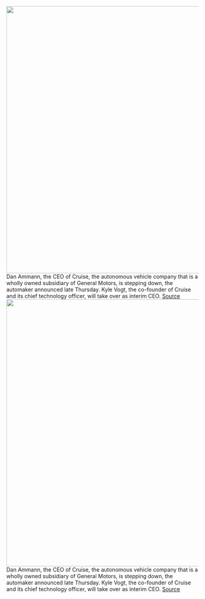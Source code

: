 <img src='https://cdn.vox-cdn.com/thumbor/eQPFmrqx-pjxdgzmT2H4KQ-xTW8=/0x0:4000x2668/1200x800/filters:focal(1680x1014:2320x1654)/cdn.vox-cdn.com/uploads/chorus_image/image/70283485/1195279039.0.jpg' width='700px' /><br/>
Dan Ammann, the CEO of Cruise, the autonomous vehicle company that is a wholly owned subsidiary of General Motors, is stepping down, the automaker announced late Thursday. Kyle Vogt, the co-founder of Cruise and its chief technology officer, will take over as interim CEO.
<a href='https://www.theverge.com/2021/12/16/22840315/gm-cruise-dan-ammann-ceo-stepping-down'> Source <a/><img src='https://cdn.vox-cdn.com/thumbor/eQPFmrqx-pjxdgzmT2H4KQ-xTW8=/0x0:4000x2668/1200x800/filters:focal(1680x1014:2320x1654)/cdn.vox-cdn.com/uploads/chorus_image/image/70283485/1195279039.0.jpg' width='700px' /><br/>
Dan Ammann, the CEO of Cruise, the autonomous vehicle company that is a wholly owned subsidiary of General Motors, is stepping down, the automaker announced late Thursday. Kyle Vogt, the co-founder of Cruise and its chief technology officer, will take over as interim CEO.
<a href='https://www.theverge.com/2021/12/16/22840315/gm-cruise-dan-ammann-ceo-stepping-down'> Source <a/>